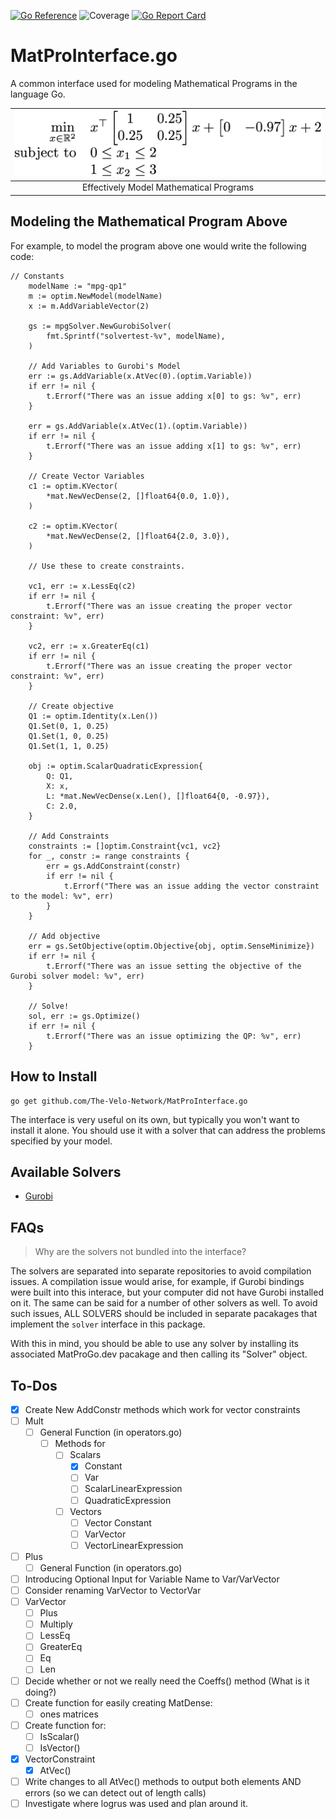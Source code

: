 [![Go Reference](https://pkg.go.dev/badge/github.com/MatProGo-dev/MatProInterface.go.svg)](https://pkg.go.dev/github.com/MatProGo-dev/MatProInterface.go)
![Coverage](https://img.shields.io/badge/Coverage-65.2%25-yellow)
[![Go Report Card](https://goreportcard.com/badge/github.com/MatProGo-dev/MatProInterface.go)](https://goreportcard.com/report/github.com/MatProGo-dev/MatProInterface.go)

# MatProInterface.go
A common interface used for modeling Mathematical Programs in the language Go.

| ![](images/scalar-range-optimization1.png) |
|:------------------------------------------:|
|  Effectively Model Mathematical Programs   |


## Modeling the Mathematical Program Above
For example, to model the program above one would write the following code:
```
// Constants
	modelName := "mpg-qp1"
	m := optim.NewModel(modelName)
	x := m.AddVariableVector(2)

	gs := mpgSolver.NewGurobiSolver(
		fmt.Sprintf("solvertest-%v", modelName),
	)

	// Add Variables to Gurobi's Model
	err := gs.AddVariable(x.AtVec(0).(optim.Variable))
	if err != nil {
		t.Errorf("There was an issue adding x[0] to gs: %v", err)
	}

	err = gs.AddVariable(x.AtVec(1).(optim.Variable))
	if err != nil {
		t.Errorf("There was an issue adding x[1] to gs: %v", err)
	}

	// Create Vector Variables
	c1 := optim.KVector(
		*mat.NewVecDense(2, []float64{0.0, 1.0}),
	)

	c2 := optim.KVector(
		*mat.NewVecDense(2, []float64{2.0, 3.0}),
	)

	// Use these to create constraints.

	vc1, err := x.LessEq(c2)
	if err != nil {
		t.Errorf("There was an issue creating the proper vector constraint: %v", err)
	}

	vc2, err := x.GreaterEq(c1)
	if err != nil {
		t.Errorf("There was an issue creating the proper vector constraint: %v", err)
	}

	// Create objective
	Q1 := optim.Identity(x.Len())
	Q1.Set(0, 1, 0.25)
	Q1.Set(1, 0, 0.25)
	Q1.Set(1, 1, 0.25)

	obj := optim.ScalarQuadraticExpression{
		Q: Q1,
		X: x,
		L: *mat.NewVecDense(x.Len(), []float64{0, -0.97}),
		C: 2.0,
	}

	// Add Constraints
	constraints := []optim.Constraint{vc1, vc2}
	for _, constr := range constraints {
		err = gs.AddConstraint(constr)
		if err != nil {
			t.Errorf("There was an issue adding the vector constraint to the model: %v", err)
		}
	}

	// Add objective
	err = gs.SetObjective(optim.Objective{obj, optim.SenseMinimize})
	if err != nil {
		t.Errorf("There was an issue setting the objective of the Gurobi solver model: %v", err)
	}

	// Solve!
	sol, err := gs.Optimize()
	if err != nil {
		t.Errorf("There was an issue optimizing the QP: %v", err)
	}
```

## How to Install

```
go get github.com/The-Velo-Network/MatProInterface.go
```

The interface is very useful on its own, but typically you won't want to install it alone.
You should use it with a solver that can address the problems specified
by your model.

## Available Solvers

- [Gurobi](https://github.com/MatProGo-dev/Gurobi.go)

## FAQs

> Why are the solvers not bundled into the interface?

The solvers are separated into separate repositories to avoid compilation issues.
A compilation issue would arise, for example, if Gurobi bindings were built into this interace,
but your computer did not have Gurobi installed on it. The same can be said for a number of other
solvers as well. To avoid such issues, ALL SOLVERS should be included in separate pacakages
that implement the `solver` interface in this package.

With this in mind, you should be able to use any solver by installing its associated
MatProGo.dev pacakage and then calling its "Solver" object.

## To-Dos

* [X] Create New AddConstr methods which work for vector constraints
* [ ] Mult
  * [ ] General Function (in operators.go)
    * [ ] Methods for
        * [ ] Scalars
            * [X] Constant
            * [ ] Var
            * [ ] ScalarLinearExpression
            * [ ] QuadraticExpression
        * [ ] Vectors
            * [ ] Vector Constant
            * [ ] VarVector
            * [ ] VectorLinearExpression
* [ ] Plus
    * [ ] General Function (in operators.go)
* [ ] Introducing Optional Input for Variable Name to Var/VarVector
* [ ] Consider renaming VarVector to VectorVar
* [ ] VarVector
    * [ ] Plus
    * [ ] Multiply
    * [ ] LessEq
    * [ ] GreaterEq
    * [ ] Eq
    * [ ] Len
* [ ] Decide whether or not we really need the Coeffs() method (What is it doing?)
* [ ] Create function for easily creating MatDense:
    * [ ] ones matrices
* [ ] Create function for:
    * [ ] IsScalar()
    * [ ] IsVector()
* [X] VectorConstraint
    * [X] AtVec()
* [ ] Write changes to all AtVec() methods to output both elements AND errors (so we can detect out of length calls)
* [ ] Investigate where logrus was used and plan around it.